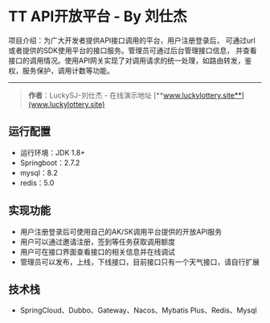 # TT API开放平台 - By 刘仕杰

项目介绍：为广大开发者提供API接口调用的平台，用户注册登录后，
可通过url或者提供的SDK使用平台的接口服务。管理员可通过后台管理接口信息，
并查看接口的调用情况。使用API网关实现了对调用请求的统一处理，如路由转发，鉴权，服务保护，调用计数等功能。

---

>**作者**：LuckySJ-刘仕杰 - 在线演示地址 [**www.luckylottery.site**](www.luckylottery.site)

## 运行配置

- 运行环境：JDK 1.8+
- Springboot：2.7.2
- mysql：8.2
- redis：5.0

## 实现功能

- 用户注册登录后可使用自己的AK/SK调用平台提供的开放API服务
- 用户可以通过邀请注册，签到等任务获取调用额度
- 用户可在接口界面查看接口的相关信息并在线调试
- 管理员可以发布，上线，下线接口，目前接口只有一个天气接口，请自行扩展

## 技术栈

- SpringCloud、Dubbo、Gateway、Nacos、Mybatis Plus、Redis、Mysql


